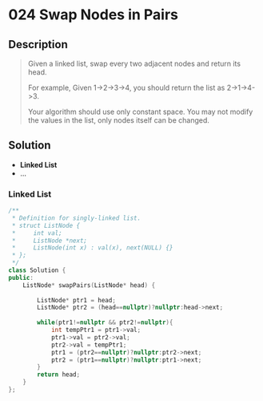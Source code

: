 # 024 Swap Nodes in Pairs

## Description
> Given a linked list, swap every two adjacent nodes and return its head.
> 
> For example,
> Given 1->2->3->4, you should return the list as 2->1->4->3.
> 
> Your algorithm should use only constant space. You may not modify the values 
> in the list, only nodes itself can be changed.

## Solution
- **Linked List**
- ...


### Linked List
```C++
/**
 * Definition for singly-linked list.
 * struct ListNode {
 *     int val;
 *     ListNode *next;
 *     ListNode(int x) : val(x), next(NULL) {}
 * };
 */
class Solution {
public:
    ListNode* swapPairs(ListNode* head) {
        
        ListNode* ptr1 = head;
        ListNode* ptr2 = (head==nullptr)?nullptr:head->next;
        
        while(ptr1!=nullptr && ptr2!=nullptr){
            int tempPtr1 = ptr1->val;
            ptr1->val = ptr2->val;
            ptr2->val = tempPtr1;
            ptr1 = (ptr2==nullptr)?nullptr:ptr2->next;
            ptr2 = (ptr1==nullptr)?nullptr:ptr1->next;
        }
        return head;
    }
};
```
